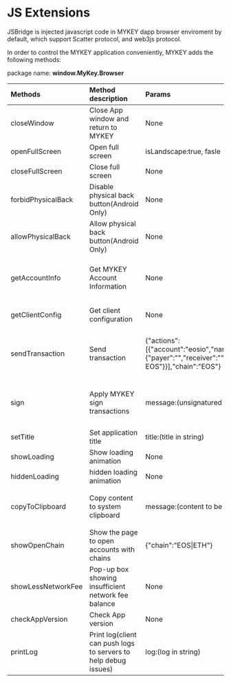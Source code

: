 # JS Extensions

JSBridge is injected javascript code in MYKEY dapp browser enviroment by default, which support Scatter protocol, and web3js protocol.

In order to control the MYKEY application conveniently, MYKEY adds the following methods:

package name: **window.MyKey.Browser**

<table>
  <thead>
    <tr>
      <th style="text-align:left">Methods</th>
      <th style="text-align:left">Method description</th>
      <th style="text-align:left">Params</th>
      <th style="text-align:left">Response</th>
    </tr>
  </thead>
  <tbody>
    <tr>
      <td style="text-align:left">closeWindow</td>
      <td style="text-align:left">Close App window and return to MYKEY</td>
      <td style="text-align:left">None</td>
      <td style="text-align:left">None</td>
    </tr>
    <tr>
      <td style="text-align:left">openFullScreen</td>
      <td style="text-align:left">Open full screen</td>
      <td style="text-align:left">isLandscape:true, fasle</td>
      <td style="text-align:left">None</td>
    </tr>
    <tr>
      <td style="text-align:left">closeFullScreen</td>
      <td style="text-align:left">Close full screen</td>
      <td style="text-align:left">None</td>
      <td style="text-align:left">None</td>
    </tr>
    <tr>
      <td style="text-align:left">forbidPhysicalBack</td>
      <td style="text-align:left">Disable physical back button(Android Only)</td>
      <td style="text-align:left">None</td>
      <td style="text-align:left">None</td>
    </tr>
    <tr>
      <td style="text-align:left">allowPhysicalBack</td>
      <td style="text-align:left">Allow physical back button(Android Only)</td>
      <td style="text-align:left">None</td>
      <td style="text-align:left">None</td>
    </tr>
    <tr>
      <td style="text-align:left">getAccountInfo</td>
      <td style="text-align:left">Get MYKEY Account Information</td>
      <td style="text-align:left">None</td>
      <td style="text-align:left">{&quot;id&quot;:&quot;MYKEY UUID&quot;,&quot;accountName&quot;:&quot;Nickname
        in MYKEY&quot;,&quot;chainInfoList&quot;:[{&quot;chain&quot;:&quot;EOS&quot;,&quot;account&quot;:&quot;&quot;}],&quot;operationKeys&quot;:[&quot;Three
        operation keys&quot;,&quot;&quot;,&quot;&quot;]}</td>
    </tr>
    <tr>
      <td style="text-align:left">getClientConfig</td>
      <td style="text-align:left">Get client configuration</td>
      <td style="text-align:left">None</td>
      <td style="text-align:left">{&quot;currency&quot;:&quot;CNY|USD&quot;,&quot;locale&quot;:&quot;zh-CN|en-US|ko-KR|ja-JP&quot;,&quot;userAgent&quot;:&quot;&quot;,&quot;recaptchaUserKey&quot;:&quot;&quot;}</td>
    </tr>
    <tr>
      <td style="text-align:left">sendTransaction</td>
      <td style="text-align:left">Send transaction</td>
      <td style="text-align:left">{&quot;actions&quot;:[{&quot;account&quot;:&quot;eosio&quot;,&quot;name&quot;:&quot;buyram&quot;,&quot;data&quot;:{&quot;payer&quot;:&quot;&quot;,&quot;receiver&quot;:&quot;&quot;,&quot;quant&quot;:&quot;1.0000
        EOS&quot;}}],&quot;chain&quot;:&quot;EOS&quot;}</td>
      <td style="text-align:left">
        <p>return promise object</p>
        <p>result:{&quot;errorCode&quot;:0,&quot;errorMsg&quot;:&quot;&quot;,&quot;data&quot;:{&quot;transactionId&quot;:&quot;&quot;,&quot;signature&quot;:&quot;&quot;}}</p>
      </td>
    </tr>
    <tr>
      <td style="text-align:left">sign</td>
      <td style="text-align:left">Apply MYKEY sign transactions</td>
      <td style="text-align:left">message:(unsignatured data in string)</td>
      <td style="text-align:left">
        <p>return promise object</p>
        <p>result:{&quot;errorCode&quot;:0,&quot;errorMsg&quot;:&quot;&quot;,&quot;data&quot;:{&quot;signature&quot;:&quot;&quot;}}</p>
      </td>
    </tr>
    <tr>
      <td style="text-align:left">setTitle</td>
      <td style="text-align:left">Set application title</td>
      <td style="text-align:left">title:(title in string)</td>
      <td style="text-align:left">None</td>
    </tr>
    <tr>
      <td style="text-align:left">showLoading</td>
      <td style="text-align:left">Show loading animation</td>
      <td style="text-align:left">None</td>
      <td style="text-align:left">None</td>
    </tr>
    <tr>
      <td style="text-align:left">hiddenLoading</td>
      <td style="text-align:left">hidden loading animation</td>
      <td style="text-align:left">None</td>
      <td style="text-align:left">None</td>
    </tr>
    <tr>
      <td style="text-align:left">copyToClipboard</td>
      <td style="text-align:left">Copy content to system clipboard</td>
      <td style="text-align:left">message:(content to be copied in string)</td>
      <td style="text-align:left">
        <p>return promise object</p>
        <p>result:{&quot;errorCode&quot;:0,&quot;errorMsg&quot;:&quot;&quot;}</p>
      </td>
    </tr>
    <tr>
      <td style="text-align:left">showOpenChain</td>
      <td style="text-align:left">Show the page to open accounts with chains</td>
      <td style="text-align:left">{&quot;chain&quot;:&quot;EOS|ETH&quot;}</td>
      <td style="text-align:left">None</td>
    </tr>
    <tr>
      <td style="text-align:left">showLessNetworkFee</td>
      <td style="text-align:left">Pop-up box showing insufficient network fee balance</td>
      <td style="text-align:left">None</td>
      <td style="text-align:left">None</td>
    </tr>
    <tr>
      <td style="text-align:left">checkAppVersion</td>
      <td style="text-align:left">Check App version</td>
      <td style="text-align:left">None</td>
      <td style="text-align:left">None</td>
    </tr>
    <tr>
      <td style="text-align:left">printLog</td>
      <td style="text-align:left">Print log(client can push logs to servers to help debug issues)</td>
      <td
      style="text-align:left">log:(log in string)</td>
        <td style="text-align:left">None</td>
    </tr>
  </tbody>
</table>